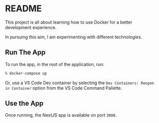 # README

This project is all about learning how to use Docker for a better development experience.

In pursuing this aim, I am experimenting with different technologies.

## Run The App

To run the app, in the root of the application, run:

```sh
% docker-compose up
```

Or, use a VS Code Dev container by selecting the `Dev Containers: Reopen in Container` option from the VS Code Command Pallette.

## Use the App

Once running, the NextJS app is available on port `3000`.

